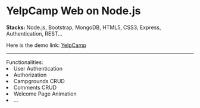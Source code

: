 # YelpCamp Web on Node.js
<strong>Stacks: </strong>Node.js, Bootstrap, MongoDB, HTML5, CSS3, Express, Authentication, REST...

<a>Here is the demo link: <a href="https://yelp-campings.herokuapp.com/">YelpCamp</a>
<hr>
Functionalities:
<li>User Authentication</li>
<li>Authorization</li>
<li>Campgrounds CRUD</li>
<li>Comments CRUD</li>
<li>Welcome Page Animation</li>
<li>...</li>


